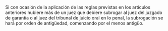 Si con ocasión de la aplicación de las reglas previstas en los artículos anteriores hubiere más de un juez que debiere subrogar al juez del juzgado de garantía o al juez del tribunal de juicio oral en lo penal, la subrogación se hará por orden de antigüedad, comenzando por el menos antigüo.
